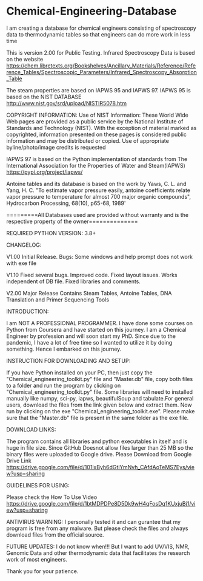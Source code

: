 # Chemical-Engineering-Database
I am creating a database for chemical engineers consisting of spectroscopy data to thermodynamic tables so that engineers can do more work in less time

This is version 2.00 for Public Testing.
Infrared Spectroscopy Data is based on the website
https://chem.libretexts.org/Bookshelves/Ancillary_Materials/Reference/Reference_Tables/Spectroscopic_Parameters/Infrared_Spectroscopy_Absorption_Table 


The steam properties are based on IAPWS 95 and IAPWS 97. IAPWS 95 is based on the NIST DATABASE 
http://www.nist.gov/srd/upload/NISTIR5078.htm 

COPYRIGHT INFORMATION:
Use of NIST Information: These World Wide Web pages are provided as a public service by the National Institute of Standards and Technology (NIST). With the exception of material marked as copyrighted, information presented on these pages is considered public information and may be distributed or copied. Use of appropriate byline/photo/image credits is requested 

IAPWS 97 is based on the Python implementation of standards from The International Association for the Properties of Water and Steam(IAPWS)
https://pypi.org/project/iapws/

Antoine tables and its database is based on the work by
Yaws, C.  L.  and Yang, H.  C. "To estimate vapor pressure easily, antoine coefficients relate vapor pressure to temperature for almost 700 major organic compounds", Hydrocarbon Processing, 68(10), p65-68, 1989'

=========All Databases used are provided without warranty and is the respective property of the owner==============

REQUIRED PYTHON VERSION: 3.8+

CHANGELOG:

V1.00
Initial Release. Bugs: Some windows and help prompt does not work with exe file

V1.10
Fixed several bugs.
Improved code.
Fixed layout issues.
Works independent of DB file.
Fixed libraries and comments.

V2.00
Major Release
Contains Steam Tables, Antoine Tables, DNA Translation and Primer Sequencing Tools

INTRODUCTION:

I am NOT A PROFESSIONAL PROGRAMMER. I have done some courses on Python from Coursera and have started on this journey. I am a Chemical Engineer by profession and will soon start my PhD. Since due to the pandemic, I have a lot of free time so I wanted to utilize it by doing something. Hence I embarked on this journey.

INSTRUCTION FOR DOWNLOADING AND SETUP:

If you have Python installed on your PC, then just copy the "Chemical_engineering_toolkit.py" file and "Master.db" file, copy both files to a folder and run the program by clicking on "Chemical_engineering_toolkit.py" file. Some libraries will need to installed manually like numpy, sci-py, iapws, beautifulSoup and tabulate.For general users, download the files from the link given below and extract them. Now run by clicking on the exe "Chemical_engineering_toolkit.exe". Please make sure that the "Master.db" file is present in the same folder as the exe file.

DOWNLOAD LINKS:

The program contains all libraries and python executables in itself and is huge in file size. Since GitHub Doesnot allow files larger than 25 MB so the binary files were uploaded to Google drive. Please Download from Google Drive Link
https://drive.google.com/file/d/101lxByh6dGtiYmNvh_CAfdAoTeMS7Eys/view?usp=sharing


GUIDELINES FOR USING:

Please check the How To Use Video
https://drive.google.com/file/d/1btMDPDPe8D5Dk9wH4qFosDq1KUxjuBj1/view?usp=sharing


ANTIVIRUS WARNING:
I personally tested it and can gurantee that my program is free from any malware. But please check the files and always download files from the official source. 

FUTURE UPDATES:
I do not know when!!! But I want to add UV/VIS, NMR, Genomic Data and other thermodynamic data that facilitates the research work of most engineers.

Thank you for your patience.
